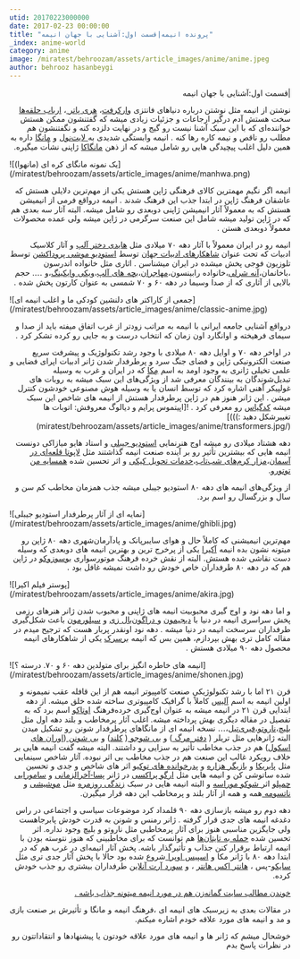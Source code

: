```yaml
---
utid: 20170223000000
date: 2017-02-23 00:00:00
title: "پرونده انیمه|قسمت اول:آشنایی با جهان انیمه"
_index: anime-world
category: anime
image: /miratest/behroozam/assets/article_images/anime/anime.jpeg
author: behrooz hasanbeygi
---
```

<p dir="rtl" align="right"><span style="font-family: DejaVu Sans;"><span lang="fa-IR"></span></span>|<span style="font-family: DejaVu Sans;"><span lang="fa-IR">قسمت اول</span></span>:<span style="font-family: DejaVu Sans;"><span lang="fa-IR">آشنایی با جهان انیمه</span></span></p>
<p dir="rtl" align="right"><span style="font-family: DejaVu Sans;"><span lang="fa-IR">نوشتن از انیمه مثل نوشتن درباره دنیاهای فانتزی <a href="https://fa.wikipedia.org/wiki/%D9%88%D8%A7%D8%B1%DA%A9%D8%B1%D9%81%D8%AA">وارکرفت</a>، <a href="https://fa.wikipedia.org/wiki/%D9%87%D8%B1%DB%8C_%D9%BE%D8%A7%D8%AA%D8%B1">هری پاتر </a>، <a href="https://fa.wikipedia.org/wiki/%D8%A7%D8%B1%D8%A8%D8%A7%D8%A8_%D8%AD%D9%84%D9%82%D9%87%E2%80%8C%D9%87%D8%A7">ارباب حلقه‌ها</a> سخت هستش آدم درگیر ارجاعات و جزئیات زیادی میشه که گفتنشون ممکن هستش خواننده‌ای که با این سبک آشنا نیست رو گیج و در نهایت دلزده کنه و نگفتنشون هم مطلب رو ناقص و نیمه کاره رها کنه </span></span>. <span style="font-family: DejaVu Sans;"><span lang="fa-IR">انیمه وابستگی شدیدی به<a href="https://en.wikipedia.org/wiki/Light_novel"> لایت‌نول</a> و <a href="https://fa.wikipedia.org/wiki/%D9%85%D8%A7%D9%86%DA%AF%D8%A7">مانگا</a> داره به همین دلیل اغلب پیچیدگی هایی رو شامل میشه که از ذهن <a href="https://fa.wikipedia.org/wiki/%D9%85%D8%A7%D9%86%DA%AF%D8%A7%DA%A9%D8%A7">مانگاکا</a> ژاپنی نشأت میگیره</span></span>.</p>
![یک نمونه مانگای کره ای (مانهوا)](/miratest/behroozam/assets/article_images/anime/manhwa.png)
<p dir="rtl" align="right"><span style="font-family: DejaVu Sans;"><span lang="fa-IR">انیمه اگر نگیم مهمترین کالای فرهنگی ژاپن هستش یکی از مهم‌ترین دلایلی هستش که عاشقان فرهنگ ژاپن در ابتدا جذب این فرهنگ شدند </span></span>. <span style="font-family: DejaVu Sans;"><span lang="fa-IR">انیمه در‌واقع فرمی از انیمیشن هستش که به معمولاً آثار انیمیشن ژاپنی دوبعدی رو شامل میشه</span></span>. <span style="font-family: DejaVu Sans;"><span lang="fa-IR">البته آثار سه بعدی هم که در ژاپن تولید میشه شامل این صنعت سرگرمی در ژاپن میشه ولی عمده محصولات معمولاً دوبعدی هستن </span></span>.</p>
<p dir="rtl" align="right"><span style="font-family: DejaVu Sans;"><span lang="fa-IR">انیمه رو در ایران معمولاً با آثار دهه ۷۰ میلادی مثل <a href="https://fa.wikipedia.org/wiki/%D9%87%D8%A7%DB%8C%D8%AF%DB%8C%D8%8C_%D8%AF%D8%AE%D8%AA%D8%B1_%D8%A2%D9%84%D9%BE">هایدی دختر آلپ</a> و آثار کلاسیک ادبیات که تحت عنوان <a href="https://fa.wikipedia.org/wiki/%D8%AA%D8%A6%D8%A7%D8%AA%D8%B1_%D8%B4%D8%A7%D9%87%DA%A9%D8%A7%D8%B1_%D8%AC%D9%87%D8%A7%D9%86">شاهکارهای ادبیات جهان</a> توسط <a href="https://en.wikipedia.org/wiki/Mushi_Production">استودیو موشی پروداکشن</a> توسط تلوزیون فوجی پخش میشده در ایران میشناسن </span></span>. <span style="font-family: DejaVu Sans;"><span lang="fa-IR">اثاری مثل خانواده اندرسون ،باخانمان،<a href="https://en.wikipedia.org/wiki/Anne_of_Green_Gables_%281979_TV_series%29">آنه شرلی</a>،خانواده رابینسون،<a href="https://fa.wikipedia.org/wiki/%D9%84%D9%88%D8%B3%DB%8C_%D8%B1%D9%86%DA%AF%DB%8C%D9%86%E2%80%8C%DA%A9%D9%85%D8%A7%D9%86_%D8%AC%D9%86%D9%88%D8%A8">مهاجران</a>،<a href="https://fa.wikipedia.org/wiki/%D8%A8%DA%86%D9%87%E2%80%8C%D9%87%D8%A7%DB%8C_%D8%A2%D9%84%D9%BE">بچه های آلپ</a>،<a href="https://fa.wikipedia.org/wiki/%D9%88%DB%8C%DA%A9%DB%8C_%D9%88%D8%A7%DB%8C%DA%A9%DB%8C%D9%86%DA%AF">ویکی وایکینگ</a>،و …</span></span>. <span style="font-family: DejaVu Sans;"><span lang="fa-IR">حجم بالایی از آثاری که از صدا وسیما در دهه ۶۰ و ۷۰ شمسی به عنوان کارتون پخش شده </span></span>.</p>
![جمعی از کاراکتر های دلنشین کودکی ما و اغلب انیمه ای](/miratest/behroozam/assets/article_images/anime/classic-anime.jpg)
<p dir="rtl" align="right"><span style="font-family: DejaVu Sans;"><span lang="fa-IR">در‌واقع آشنایی جامعه ایرانی با انیمه به مراتب زودتر از غرب اتفاق میفته باید از صدا و سیمای فرهیخته و اوانگارد اون زمان که انتخاب درست و به جایی رو کرده تشکر کرد </span></span>.</p>
<p dir="rtl" align="right"><span style="font-family: DejaVu Sans;"><span lang="fa-IR">در اواخر دهه ۷۰ و اوایل دهه ۸۰ میلادی با وجود رشد تکنولوژیک و پیشرفت سریع صنعت الکترونیکی ژاپن و فضای جنگ سرد و پرطرفدار شدن ژانر ادبیات اپرای فضایی و علمی تخیلی ژانری به وجود اومد به اسم <a href="https://fa.wikipedia.org/wiki/%D9%85%DA%A9%D8%A7_%28%D8%B3%D8%A8%DA%A9%29">مِکا</a> که در ایران و غرب به وسیله تبدیل‌شوندگان به بینندگان معرفی شد از ویژگی‌های این سبک میشه به روبات های غولپیکر آهنی اشاره کرد که توسط انسان یا به وسیله هوش مصنوعی خودشون کنترل میشن </span></span>. <span style="font-family: DejaVu Sans;"><span lang="fa-IR">این ژانر هنوز هم در ژاپن پرطرفدار هستش از انیمه های شاخص این سبک میشه <a href="https://fa.wikipedia.org/wiki/%DA%A9%D8%AF_%DA%AF%DB%8C%D8%A7%D8%B3">کدگیاس</a> رو معرفی کرد </span></span>.
![اپیتموس پرایم و دیالوگ معروفش: اتوبات ها تغییرشکل دهید :)))](/miratest/behroozam/assets/article_images/anime/transformers.jpg)
</p>
<p dir="rtl" align="right"><span style="font-family: DejaVu Sans;"><span lang="fa-IR">دهه هشتاد میلادی رو میشه اوج هنرنمایی <a href="https://fa.wikipedia.org/wiki/%D8%A7%D8%B3%D8%AA%D9%88%D8%AF%DB%8C%D9%88_%D8%AC%DB%8C%D8%A8%D9%84%DB%8C">استودیو جیبلی</a> و استاد هایو میازاکی دونست انیمه هایی که بیشترین تأثیر رو بر آینده صنعت انیمه گذاشتند مثل <a href="https://fa.wikipedia.org/wiki/%D9%84%D8%A7%D9%BE%D9%88%D8%AA%D8%A7_%D9%82%D9%84%D8%B9%D9%87%E2%80%8C%D8%A7%DB%8C_%D8%AF%D8%B1_%D8%A2%D8%B3%D9%85%D8%A7%D9%86">لاپوتا قلعه‌ای در آسمان</a>،<a href="https://fa.wikipedia.org/wiki/%D9%85%D8%AF%D9%81%D9%86_%DA%A9%D8%B1%D9%85%E2%80%8C%D9%87%D8%A7%DB%8C_%D8%B4%D8%A8%E2%80%8C%D8%AA%D8%A7%D8%A8">مزار کرم‌های شب‌تاب</a>،<a href="https://fa.wikipedia.org/wiki/%D8%B3%D8%B1%D9%88%DB%8C%D8%B3_%D8%AA%D8%AD%D9%88%DB%8C%D9%84_%DA%A9%DB%8C%DA%A9%DB%8C">خدمات تحویل کیکی</a> و اثر تحسین شده <a href="https://fa.wikipedia.org/wiki/%D9%87%D9%85%D8%B3%D8%A7%DB%8C%D9%87_%D9%85%D9%86_%D8%AA%D9%88%D8%AA%D9%88%D8%B1%D9%88">همسایه من توتورو</a></span></span>.</p>
<p dir="rtl" align="right"><span style="font-family: DejaVu Sans;"><span lang="fa-IR">از ویژگی‌های انیمه های دهه ۸۰ استودیو جیبلی میشه جذب همزمان مخاطب کم سن و سال و بزرگسال رو اسم برد</span></span>.</p>
![نمایه ای از آثار پرطرفدار استودیو جیبلی](/miratest/behroozam/assets/article_images/anime/ghibli.jpg)
<p dir="rtl" align="right"><span style="font-family: DejaVu Sans;"><span lang="fa-IR">مهم‌ترین انیمیشنی که کاملاً حال و هوای سایبرپانک و پادآرمان‌شهری دهه ۸۰ ژاپن رو میتونه نشون بده انیمه <a href="https://en.wikipedia.org/wiki/Akira_%281988_film%29">آکیرا</a> یکی از پرخرج ترین و بهترین انیمه های دوبعدی که وسیله دست نقاشی شده هستش. البته از نقش خرده فرهنگ موتورسواری <a href="https://en.wikipedia.org/wiki/B%C5%8Ds%C5%8Dzoku">بوسوزوکو</a> در ژاپن هم که در دهه ۸۰ طرفداران خاص خودش رو داشت نمیشه غافل بود . </span></span></p>
![پوستر فیلم اکیرا](/miratest/behroozam/assets/article_images/anime/akira.jpg)
<p dir="rtl" align="right"><span style="font-family: DejaVu Sans;"><span lang="fa-IR">و اما دهه نود و اوج گیری محبوبیت انیمه های ژاپنی و محبوب شدن ژانر هنرهای رزمی پخش سراسری انیمه در دنیا با <a href="https://fa.wikipedia.org/wiki/%D8%AF%DB%8C%D8%AC%DB%8C%D9%85%D9%88%D9%86">دیجیمون</a> و<a href="https://en.wikipedia.org/wiki/Dragon_Ball_Z"> دراگون‌بال زی</a> و <a href="https://fa.wikipedia.org/wiki/%D8%B3%DB%8C%D9%84%D9%88%D8%B1_%D9%85%D9%88%D9%86">سیلورمون</a> باعث شکل‌گیری طرفداران سرسخت انیمه در دنیا میشه </span></span>. <span style="font-family: DejaVu Sans;"><span lang="fa-IR">دهه نود اونقدر پربار هست که ترجیح میدم در مقاله کامل تری بهش بپردازم، همین بس که انیمه <a href="https://fa.wikipedia.org/wiki/%D8%A8%D8%B1%D8%B2%D8%B1%DA%A9">برسرک</a> یکی از شاهکارهای انیمه محصول دهه ۹۰ میلادی هستش </span></span>.</p>
![انیمه های خاطره انگیز برای متولدین دهه ۶۰ و ۷۰. درسته ؟](/miratest/behroozam/assets/article_images/anime/shonen.jpg)
<p dir="rtl" align="right"><span style="font-family: DejaVu Sans;"><span lang="fa-IR">قرن ۲۱ اما با رشد تکنولوژیکی صنعت کامپیوتر انیمه هم از این قافله عقب نمیمونه و اولین انیمه به اسم <a href="https://en.wikipedia.org/wiki/A.LI.CE">آلیس</a> کاملاً با گرافیک کامپیوتری ساخته شده خلق میشه</span></span>. <span style="font-family: DejaVu Sans;"><span lang="fa-IR">از دهه ابتدایی قرن ۲۱ در انیمه میشه به عنوان اوج‌گیری خرده‌فرهنگ <a href="https://fa.wikipedia.org/wiki/%D8%A7%D9%88%D8%AA%D8%A7%DA%A9%D9%88">اوتاکو</a> اسم برد که به تفصیل در مقاله دیگری بهش پرداخته میشه</span></span>. <span style="font-family: DejaVu Sans;"><span lang="fa-IR">اغلب آثار پرمخاطب و بلند دهه اول مثل <a href="https://fa.wikipedia.org/wiki/%D8%A8%D9%84%DB%8C%DA%86_%28%D9%85%D8%A7%D9%86%DA%AF%D8%A7%29">بلیچ</a>،<a href="https://fa.wikipedia.org/wiki/%D9%86%D8%A7%D8%B1%D9%88%D8%AA%D9%88">ناروتو</a>،<a href="https://fa.wikipedia.org/wiki/%D9%81%D8%B1%DB%8C_%D8%AA%DB%8C%D9%84">فیری‌تیل</a>،… نسخه انیمه ای از مانگاهای پرطرفدار شونن رو تشکیل میدن البته ژانرهایی مثل تریلر </span></span>( <a href="https://fa.wikipedia.org/wiki/%D8%AF%D9%81%D8%AA%D8%B1_%D9%85%D8%B1%DA%AF"><span style="font-family: DejaVu Sans;"><span lang="fa-IR">دفتر مرگ </span></span></a>) <span style="font-family: DejaVu Sans;"><span lang="fa-IR">و <a href="https://fa.wikipedia.org/wiki/%D8%A8%DB%8C%E2%80%8C%D8%B4%D9%88%D8%AC%D9%88">بی شوجو </a></span></span>( <a href="https://en.wikipedia.org/wiki/Clannad_%28visual_novel%29"><span style="font-family: DejaVu Sans;"><span lang="fa-IR">کلند</span></span></a>) <span style="font-family: DejaVu Sans;"><span lang="fa-IR">و <a href="https://fa.wikipedia.org/wiki/%D8%A8%DB%8C%E2%80%8C%D8%B4%D9%88%D9%86%D9%86">بی شونن </a></span></span>(<a href="https://fa.wikipedia.org/wiki/%D9%85%DB%8C%D8%B2%D8%A8%D8%A7%D9%86_%D8%A8%D8%A7%D8%B4%DA%AF%D8%A7%D9%87_%D8%AF%D8%A8%DB%8C%D8%B1%D8%B3%D8%AA%D8%A7%D9%86_%D8%A7%D9%88%D8%B1%D8%A7%D9%86"><span style="font-family: DejaVu Sans;"><span lang="fa-IR">اوران های اسکول</span></span></a>) <span style="font-family: DejaVu Sans;"><span lang="fa-IR">هم در جذب مخاطب تأثیر به سزایی رو داشتند</span></span>. <span style="font-family: DejaVu Sans;"><span lang="fa-IR">البته میشه گفت انیمه هایی بر خلاف رویکرد غالب این صنعت هم در جذب مخاطب بی اثر نبوده</span></span>. <span style="font-family: DejaVu Sans;"><span lang="fa-IR">آثار شاخص سینمایی مثل <a href="https://fa.wikipedia.org/wiki/%D9%BE%D8%A7%D9%BE%D8%B1%DB%8C%DA%A9%D8%A7_(%D9%81%DB%8C%D9%84%D9%85_%DB%B2%DB%B0%DB%B0%DB%B6)">پابریکا</a> و <a href="https://fa.wikipedia.org/wiki/%D8%A8%D8%A7%D8%B2%DB%8C%DA%AF%D8%B1_%D9%87%D8%B2%D8%A7%D8%B1%D9%87">بازیگر هزاره</a> و <a href="https://fa.wikipedia.org/wiki/%D9%BE%D8%AF%D8%B1%D8%AE%D9%88%D8%A7%D9%86%D8%AF%D9%87%E2%80%8C%D9%87%D8%A7%DB%8C_%D8%AA%D9%88%DA%A9%DB%8C%D9%88">پدرخوانده های توکیو</a> اثر های شاخص و جدی و تحسین شده ساتوشی کن و انیمه هایی مثل <a href="https://fa.wikipedia.org/wiki/%D8%A7%D8%B1%DA%AF%D9%88_%D9%BE%D8%B1%D8%A7%DA%A9%D8%B3%DB%8C">ارگو پراکسی</a>   در ژانر <a href="https://fa.wikipedia.org/wiki/%D8%A7%D8%AF%D8%A8%DB%8C%D8%A7%D8%AA_%D8%AF%D8%A7%D8%B3%D8%AA%D8%A7%D9%86%DB%8C_%D8%B1%D8%B3%D8%AA%D8%A7%D8%AE%DB%8C%D8%B2%DB%8C_%D9%88_%D9%BE%D8%B3%D8%A7%D8%B1%D8%B3%D8%AA%D8%A7%D8%AE%DB%8C%D8%B2%DB%8C">پسا-آخرالزمانی</a> و <a href="https://fa.wikipedia.org/wiki/%D8%B3%D8%A7%D9%85%D9%88%D8%B1%D8%A7%DB%8C%DB%8C_%DA%86%D8%A7%D9%85%D9%BE%D9%84%D9%88">سامورایی چمپلو</a> اثر<a href="https://en.wikipedia.org/wiki/Sh%C5%ABk%C5%8D_Murase"> شوکو موراسه</a> و البته انیمه هایی در سبک <a href="https://en.wikipedia.org/wiki/Slice_of_life">زندگی روزمره</a> مثل <a href="https://fa.wikipedia.org/wiki/%D9%85%D9%88%D8%B4%DB%8C%E2%80%8C%D8%B4%DB%8C">موشیشی</a> و <a href="https://en.wikipedia.org/wiki/Natsume's_Book_of_Friends">ناتسومه </a>همه و همه از آثار بلند و پرمخاطب این دهه قرار میگیرن</span></span>.</p>
<p dir="rtl" align="right"><span style="font-family: DejaVu Sans;"><span lang="fa-IR">دهه دوم رو میشه بازسازی دهه ۹۰ قلمداد کرد موضوعات سیاسی و اجتماعی در راس دغدغه انیمه های جدی قرار گرفته </span></span>. <span style="font-family: DejaVu Sans;"><span lang="fa-IR">ژانر رمنس و شونن به قدرت خودش پابرجاهست ولی جایگزین مناسبی هنوز برای آثار پرمخاطبی مثل ناروتو و بلیچ وجود نداره</span></span>. <span style="font-family: DejaVu Sans;"><span lang="fa-IR">اثر تحسین شده <a href="https://fa.wikipedia.org/wiki/%D8%AD%D9%85%D9%84%D9%87_%D8%A8%D9%87_%D8%AA%D8%A7%DB%8C%D8%AA%D8%A7%D9%86">حمله به تایتان‌ها</a> هم توانست که برای مخاطبینی که هنوز نتوسته بودن با انیمه ارتباط برقرار کنن جذاب و تأثیرگذار باشه</span></span>. <span style="font-family: DejaVu Sans;"><span lang="fa-IR">پخش آثار انیمه‌ای در غرب هم که در ابتدا دهه ۸۰ با ژانر مکا و <a href="https://fa.wikipedia.org/wiki/%D8%A7%D9%BE%D8%B1%D8%A7%DB%8C_%D9%81%D8%B6%D8%A7%DB%8C%DB%8C">اسپیس اوپرا </a>شروع شده بود حالا با پخش آثار جدی تری مثل <a href="https://fa.wikipedia.org/wiki/%D8%B3%D8%A7%DB%8C%DA%A9%D9%88-%D9%BE%D8%A7%D8%B3">سایکو</a></span></span>-<span style="font-family: DejaVu Sans;"><span lang="fa-IR">پس ، <a href="https://en.wikipedia.org/wiki/Hunter_%C3%97_Hunter">هانتر اکس هانتر</a> ، و <a href="https://fa.wikipedia.org/wiki/%D8%A7%D8%B3%D9%88%D8%B1%D8%AF_%D8%A2%D8%B1%D8%AA_%D8%A2%D9%86%D9%84%D8%A7%DB%8C%D9%86">سورد آرت آنلاین</a> طرفداران بیشتری رو جذب خودش کرده</span></span>.</p>
<p dir="rtl" align="right"><a href="http://www.fantasy.ir/news/?title=%D8%A7%D9%86%DB%8C%D9%85%D9%87">خوندن مطالب سایت گمانه‌زن هم در مورد انیمه میتونه جذاب باشه .</a></p>
<p dir="rtl" align="right"><span style="font-family: DejaVu Sans;"><span lang="fa-IR">در مقالات بعدی به زیرسبک های انیمه ای ،فرهنگ انیمه و مانگا و تأثیرش بر صنعت بازی و مد و انیمه های مورد علاقه خودم اشاره میکنم</span></span>.</p>
<p dir="rtl" align="right"><span style="font-family: DejaVu Sans;"><span lang="fa-IR">خوشحال میشم که ژانر ها و انیمه های مورد علاقه خودتون یا پیشنهادها و انتقاداتتون رو در نظرات پاسخ بدم </span></span></p>
